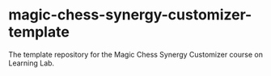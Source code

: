 # magic-chess-synergy-customizer-template
The template repository for the Magic Chess Synergy Customizer course on Learning Lab.
